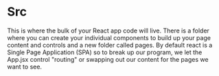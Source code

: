 # Src

This is where the bulk of your React app code will live. There is a folder where you can create your
individual components to build up your page content and controls and a new folder called pages. By 
default react is a Single Page Application (SPA) so to break up our program, we let the App.jsx control
"routing" or swapping out our content for the pages we want to see.